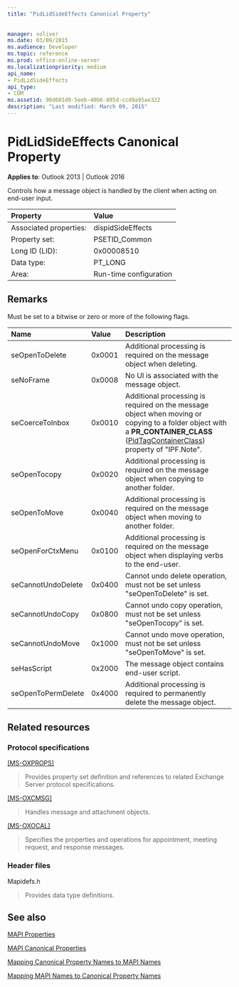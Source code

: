 ```yaml
---
title: "PidLidSideEffects Canonical Property"
 
 
manager: soliver
ms.date: 03/09/2015
ms.audience: Developer
ms.topic: reference
ms.prod: office-online-server
ms.localizationpriority: medium
api_name:
- PidLidSideEffects
api_type:
- COM
ms.assetid: 90d601d9-5eeb-40b6-885d-ccd8a95ae322
description: "Last modified: March 09, 2015"
---
```


# PidLidSideEffects Canonical Property

  
  
**Applies to**: Outlook 2013 | Outlook 2016 
  
Controls how a message object is handled by the client when acting on end-user input.
  
|Property |Value |
|:-----|:-----|
|Associated properties:  <br/> |dispidSideEffects  <br/> |
|Property set:  <br/> |PSETID_Common  <br/> |
|Long ID (LID):  <br/> |0x00008510  <br/> |
|Data type:  <br/> |PT_LONG  <br/> |
|Area:  <br/> |Run-time configuration  <br/> |
   
## Remarks

Must be set to a bitwise or zero or more of the following flags.
  
|**Name**|**Value**|**Description**|
|:-----|:-----|:-----|
|seOpenToDelete  <br/> |0x0001  <br/> |Additional processing is required on the message object when deleting. |
|seNoFrame  <br/> |0x0008  <br/> |No UI is associated with the message object. |
|seCoerceToInbox  <br/> |0x0010  <br/> |Additional processing is required on the message object when moving or copying to a folder object with a **PR_CONTAINER_CLASS** ([PidTagContainerClass](pidtagcontainerclass-canonical-property.md)) property of "IPF.Note". |
|seOpenTocopy  <br/> |0x0020  <br/> |Additional processing is required on the message object when copying to another folder. |
|seOpenToMove  <br/> |0x0040  <br/> |Additional processing is required on the message object when moving to another folder. |
|seOpenForCtxMenu  <br/> |0x0100  <br/> |Additional processing is required on the message object when displaying verbs to the end-user. |
|seCannotUndoDelete  <br/> |0x0400  <br/> |Cannot undo delete operation, must not be set unless "seOpenToDelete" is set. |
|seCannotUndoCopy  <br/> |0x0800  <br/> |Cannot undo copy operation, must not be set unless "seOpenTocopy" is set. |
|seCannotUndoMove  <br/> |0x1000  <br/> |Cannot undo move operation, must not be set unless "seOpenToMove" is set. |
|seHasScript  <br/> |0x2000  <br/> |The message object contains end-user script. |
|seOpenToPermDelete  <br/> |0x4000  <br/> |Additional processing is required to permanently delete the message object. |
   
## Related resources

### Protocol specifications

[[MS-OXPROPS]](https://msdn.microsoft.com/library/f6ab1613-aefe-447d-a49c-18217230b148%28Office.15%29.aspx)
  
> Provides property set definition and references to related Exchange Server protocol specifications.
    
[[MS-OXCMSG]](https://msdn.microsoft.com/library/7fd7ec40-deec-4c06-9493-1bc06b349682%28Office.15%29.aspx)
  
> Handles message and attachment objects.
    
[[MS-OXOCAL]](https://msdn.microsoft.com/library/09861fde-c8e4-4028-9346-e7c214cfdba1%28Office.15%29.aspx)
  
> Specifies the properties and operations for appointment, meeting request, and response messages.
    
### Header files

Mapidefs.h
  
> Provides data type definitions.
    
## See also



[MAPI Properties](mapi-properties.md)
  
[MAPI Canonical Properties](mapi-canonical-properties.md)
  
[Mapping Canonical Property Names to MAPI Names](mapping-canonical-property-names-to-mapi-names.md)
  
[Mapping MAPI Names to Canonical Property Names](mapping-mapi-names-to-canonical-property-names.md)

